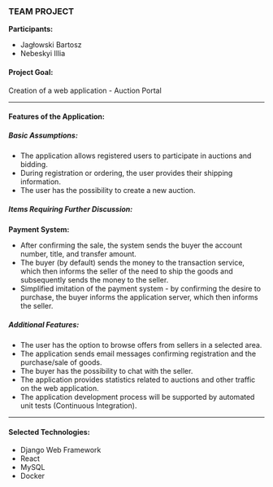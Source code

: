 ### TEAM PROJECT
**Participants:**  
- Jagłowski Bartosz  
- Nebeskyi Illia  

#### Project Goal:  
Creation of a web application - Auction Portal

---

#### Features of the Application:  
##### Basic Assumptions:  
- The application allows registered users to participate in auctions and bidding.  
- During registration or ordering, the user provides their shipping information.  
- The user has the possibility to create a new auction.  

##### Items Requiring Further Discussion:  
**Payment System:**  
- After confirming the sale, the system sends the buyer the account number, title, and transfer amount.  
- The buyer (by default) sends the money to the transaction service, which then informs the seller of the need to ship the goods and subsequently sends the money to the seller.  
- Simplified imitation of the payment system - by confirming the desire to purchase, the buyer informs the application server, which then informs the seller.  

##### Additional Features:  
- The user has the option to browse offers from sellers in a selected area.  
- The application sends email messages confirming registration and the purchase/sale of goods.  
- The buyer has the possibility to chat with the seller.  
- The application provides statistics related to auctions and other traffic on the web application.  
- The application development process will be supported by automated unit tests (Continuous Integration).  

---

#### Selected Technologies:  
- Django Web Framework  
- React  
- MySQL  
- Docker  
